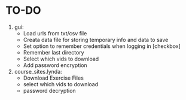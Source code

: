 # TO-DO

1. gui:
    - Load urls from txt/csv file
    - Creata data file for storing temporary info and data to save
    - Set option to remember credentials when logging in [checkbox]
    - Remember last directory
    - Select which vids to download
    - Add password encryption
2. course_sites.lynda:
    - Download Exercise Files
    - select which vids to download
    - password decryption

